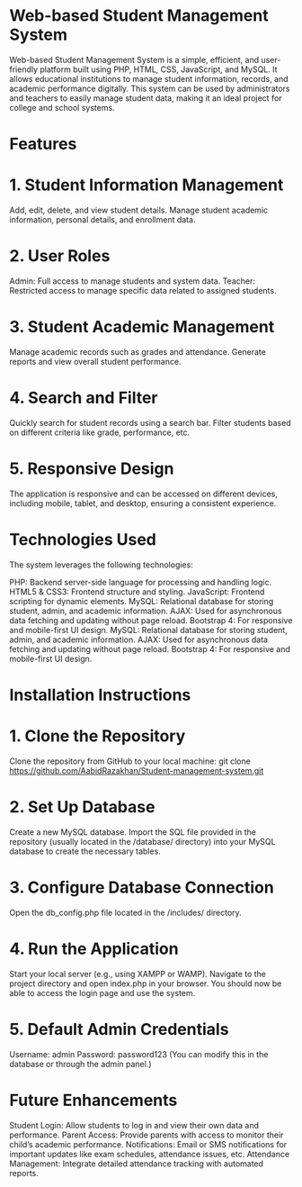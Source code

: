 # Web-based Student Management System
Web-based Student Management System is a simple, efficient, and user-friendly platform built using PHP, HTML, CSS, JavaScript, and MySQL. It allows educational institutions to manage student information, records, and academic performance digitally. This system can be used by administrators and teachers to easily manage student data, making it an ideal project for college and school systems.

# Features
# 1. Student Information Management
Add, edit, delete, and view student details.
Manage student academic information, personal details, and enrollment data.
# 2. User Roles
Admin: Full access to manage students and system data.
Teacher: Restricted access to manage specific data related to assigned students.
# 3. Student Academic Management
Manage academic records such as grades and attendance.
Generate reports and view overall student performance.
# 4. Search and Filter
Quickly search for student records using a search bar.
Filter students based on different criteria like grade, performance, etc.
# 5. Responsive Design
The application is responsive and can be accessed on different devices, including mobile, tablet, and desktop, ensuring a consistent experience.

# Technologies Used
The system leverages the following technologies:

PHP: Backend server-side language for processing and handling logic.
HTML5 & CSS3: Frontend structure and styling.
JavaScript: Frontend scripting for dynamic elements.
MySQL: Relational database for storing student, admin, and academic information.
AJAX: Used for asynchronous data fetching and updating without page reload.
Bootstrap 4: For responsive and mobile-first UI design.
MySQL: Relational database for storing student, admin, and academic information.
AJAX: Used for asynchronous data fetching and updating without page reload.
Bootstrap 4: For responsive and mobile-first UI design.

# Installation Instructions
# 1. Clone the Repository
Clone the repository from GitHub to your local machine:
git clone https://github.com/AabidRazakhan/Student-management-system.git
# 2. Set Up Database
Create a new MySQL database.
Import the SQL file provided in the repository (usually located in the /database/ directory) into your MySQL database to create the necessary tables.
# 3. Configure Database Connection
Open the db_config.php file located in the /includes/ directory.
<?php
$servername = "your_servername";
$username = "your_username";
$password = "your_password";
$dbname = "your_dbname";
?>
# 4. Run the Application
Start your local server (e.g., using XAMPP or WAMP).
Navigate to the project directory and open index.php in your browser.
You should now be able to access the login page and use the system.
# 5. Default Admin Credentials
Username: admin
Password: password123 (You can modify this in the database or through the admin panel.)

# Future Enhancements
Student Login: Allow students to log in and view their own data and performance.
Parent Access: Provide parents with access to monitor their child’s academic performance.
Notifications: Email or SMS notifications for important updates like exam schedules, attendance issues, etc.
Attendance Management: Integrate detailed attendance tracking with automated reports.
